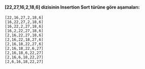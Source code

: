 #### [22,27,16,2,18,6] dizisinin Insertion Sort türüne göre aşamaları:

    [22,16,27,2,18,6]
    [16,22,27,2,18,6]
    [16,22,2,27,18,6]
    [16,2,22,27,18,6]
    [2,16,22,27,18,6]
    [2,16,22,18,27,6]
    [2,16,18,22,27,6]
    [2,16,18,22,6,27]
    [2,16,18,6,22,27]
    [2,16,6,18,22,27]
    [2,6,16,18,22,27]
